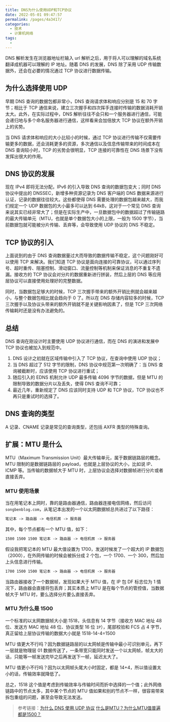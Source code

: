 ```yaml
---
title: DNS为什么使用UDP和TCP协议
date: 2022-05-01 09:47:57
permalink: /pages/4a3417/
categories:
  - 技术
  - 计算机网络
tags:
  -
---
```


DNS 解析发生在浏览器地址栏输入 url 解析之后，用于将人可以理解的域名系统翻译成机器可以理解的 IP 地址。随着 DNS 的发展，DNS 除了采用 UDP 传输数据外，还会在必要的情况通过 TCP 协议进行数据传输。

## 为什么选择使用 UDP

早期 DNS 查询的数据包都非常小，DNS 查询请求体和响应分别是 15 和 70 字节；相比于 TCP 通信来说，建立三次握手和四次挥手连接时传输的数据消耗开销太大。此外，在实际过程中，DNS 解析往往不会只和一个服务器进行通信，可能会递归地与多个命名服务器进行通信，这样看来会加倍放大 TCP 协议在额外开销上的劣势。

当 DNS 请求体和响应的大小比较小的时候，通过 TCP 协议进行传输不仅需要传输更多的数据，还会消耗更多的资源，多次通信以及信息传输带来的时间成本在 DNS 查询较小时，TCP 的劣势会很明显，TCP 连接的可靠性在 DNS 场景下没有发挥出很大的作用。

## DNS 协议的发展

现在 IPv4 即将无法分配，IPv6 的引入导致 DNS 查询的数据包变大；同时 DNS 协议中提出的 DNSSEC，新增多种资源记录为 DNS 客户端的 DNS 数据来源进行认证，记录的数据往往较大。这些都使得 DNS 需要处理的数据包越来越大，而我们规定一个 UDP 数据包的大小最多可以达到 64kB，这对于一个常见 DNS 查询来说其实已经非常大了；但是在实际生产中，一旦数据包中的数据超过了传输链路的最大传输单元（MTU，也就是单个数据包大小的上限，一般为 1500 字节），当前数据包就可能被分片传输、丢弃等，会导致使用 UDP 协议的 DNS 不稳定。

## TCP 协议的引入

上面说到的由于 DNS 查询数据量过大而导致的数据传输不稳定，这个问题刚好可以使用 TCP 来解决。我们知道 TCP 协议是面向连接的可靠协议，可以通过序列号、超时重传、阻塞控制、滑动窗口、流量控制等机制来保证消息的不重复不遗漏。接收方的 TCP 协议会对分片的数据重新进行拼装，然后上层的 DNS 等应用层协议可以直接使用处理好的完整数据。

同时，当数据包足够大的时候，TCP 三次握手带来的额外开销比例就会越来越小，与整个数据包相比就会趋向于 0 了。所以在 DNS 存储内容较多的时候，TCP 三次握手以及协议头带来的额外开销就不是关键影响因素了，但是 TCP 三次网络传输耗时还是没有办法避免的。

## 总结

DNS 查询在刚设计时主要使用 UDP 协议进行通信，而在 DNS 的演进和发展中 TCP 协议也被加入到规范中。

1. DNS 设计之初就在区域传输中引入了 TCP 协议，在查询中使用 UDP 协议；
2. 当 DNS 超过了 512 字节的限制，DNS 协议中规范第一次明确了：当 DNS 查询被截断时，应该使用 TCP 协议进行重试；
3. 随后引入的 EDNS 机制允许 UDP 最多传输 4096 字节的数据，但是 MTU 的限制导致的数据分片以及丢失，使得 DNS 查询不可靠；
4. 最近几年，重新规定了 DNS 应该同时支持 UDP 和 TCP 协议，TCP 协议也不再只是重试时的选择了。

## DNS 查询的类型

A 记录、CNAME 记录是常见的查询类型，还包括 AXFR 类型的特殊查询。



## 扩展：MTU 是什么

MTU（Maximum Transmission Unit）最大传输单元，属于数据链路层的概念。MTU 限制的是数据链路层的 payload，也就是上层协议的大小，比如说 IP、ICMP 等。当传输的数据帧大于 MTU 时，上层协议会选择对数据帧进行分片或者直接丢弃。

### MTU 使用场景

当在用笔记本上网时，靠的是路由器通信，路由器连接电信网络，然后访问`songbenblog.com`，从笔记本出发的一个以太网数据帧总共进过了以下路径：

```html
笔记本 -> 路由器 -> 电信机房 -> 服务器
```

其中，每个节点都有一个 MTU 值，如下：

```html
1500 1500 1500 笔记本 -> 路由器 -> 电信机房 -> 服务器
```

假设我把笔记本的 MTU 最大值设置为 1700，发送时候发了一个超大的 IP 数据包（2000），在外网传输的时候会被拆分成 2 个包，一个 1700、一个 300，然后加上头信息进行传输。

```html
1700 1500 1500 笔记本 -> 路由器 -> 电信机房 -> 服务器
```

当路由器接收了一个数据帧，发现如果大于 MTU 值，在 IP 包 DF 标志位为 1 情况下，路由器会直接将包丢弃；其实本质上 MTU 是在每个节点的管控值，当数据帧大于 MTU 时，要么选择分片要么直接丢弃。

### MTU 为什么是 1500

一个标准的以太网数据帧大小是:1518，头信息有 14 字节（接收方 MAC 地址 48 位、发送方 MAC 地址 48 位、协议类型 16 位 `IP`），尾部校验和 FCS 占 4 字节，真正留给上层协议传输的数据大小就是 1518-14-4=1500

MTU 值更大不行吗？因为数据链路层的以太网帧是传输中最小可识别单元，再下一层就是物理层 01 数据传送了，一条带宽只能同时发送一个以太网帧，帧太大的话，只能等一帧发送完毕之后再发送下一帧，延迟太大了。

MTU 值更小不行吗？因为以太网帧头尾大小时固定，都是 14+4，所以值设置太小的话，传输效率就降低了。

总之，1518 这个值是考虑到传输效率与传输时间而折中选择的一个值；此外网络链路中的节点太多，其中某个节点的 MTU 值如果和别的节点不一样，很容易带来拆包重组的问题，甚至会导致无法发送。

> 参考链接：[为什么 DNS 使用 UDP 协议](https://draveness.me/whys-the-design-dns-udp-tcp/)
> [什么是MTU？为什么MTU值普遍都是1500？](https://juejin.cn/post/7029321269778595877)
